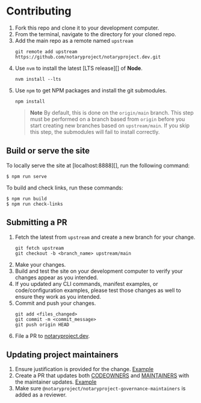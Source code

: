 # Contributing

1. Fork this repo and clone it to your development computer.
1. From the terminal, navigate to the directory for your cloned repo.
1. Add the main repo as a remote named `upstream`
    ```console
    git remote add upstream https://github.com/notaryproject/notaryproject.dev.git
    ```
1. Use `nvm` to install the latest [LTS release][] of **Node**.
    ```console
    nvm install --lts
    ```
1. Use `npm` to get NPM packages and install the git submodules. 
    ```console
    npm install
    ```
    > **Note** By default, this is done on the `origin/main` branch. This step must be performed on a branch based from `origin` before you start creating new branches based on `upstream/main`. If you skip this step, the submodules will fail to install correctly.

## Build or serve the site

To locally serve the site at [localhost:8888][], run the following command:

```console
$ npm run serve
```

To build and check links, run these commands:

```console
$ npm run build
$ npm run check-links
```

## Submitting a PR

1. Fetch the latest from `upstream` and create a new branch for your change.
    ```console
    git fetch upstream
    git checkout -b <branch_name> upstream/main
    ``` 
1. Make your changes.
1. Build and test the site on your development computer to verify your changes appear as you intended.
1. If you updated any CLI commands, manifest examples, or code/configuration examples, please test those changes as well to ensure they work as you intended.
1. Commit and push your changes.
    ```console
    git add <files_changed>
    git commit -m <commit_message>
    git push origin HEAD
    ```
1. File a PR to [notaryproject.dev](https://github.com/notaryproject/notaryproject.dev).

## Updating project maintainers

1. Ensure justification is provided for the change. [Example](https://github.com/notaryproject/.github/issues/34#issue-1753758548)
1. Create a PR that updates both [CODEOWNERS]() and [MAINTAINERS]() with the maintainer updates. [Example](https://github.com/notaryproject/notaryproject.dev/pull/310/files)
1. Make sure `@notaryproject/notaryproject-governance-maintainers` is added as a reviewer.